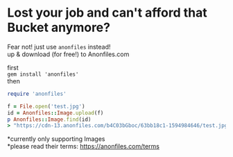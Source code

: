 # Lost your job and can't afford that Bucket anymore?

Fear not! just use `anonfiles` instead!  
up & download (for free!) to Anonfiles.com 

first  
`gem install 'anonfiles'`  
then  
```ruby
require 'anonfiles'

f = File.open('test.jpg')
id = Anonfiles::Image.upload(f)
p Anonfiles::Image.find(id)
> "https://cdn-13.anonfiles.com/b4C03bGboc/63bb18c1-1594984646/test.jpg"
```

*currently only supporting Images  
*please read their terms: https://anonfiles.com/terms